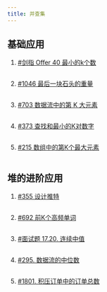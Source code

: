 ```yaml
---
title: 并查集
---
```


## 基础应用

1. [#剑指 Offer 40 最小的k个数](https://leetcode-cn.com/problems/zui-xiao-de-kge-shu-lcof/)

```js
```

2. [#1046 最后一块石头的重量](https://leetcode-cn.com/problems/last-stone-weight/)

```js
```

3. [#703 数据流中的第 K 大元素](https://leetcode-cn.com/problems/kth-largest-element-in-a-stream/)

```js
```

4. [#373 查找和最小的K对数字](https://leetcode-cn.com/problems/find-k-pairs-with-smallest-sums/)

```js
```

5. [#215 数组中的第K个最大元素](https://leetcode-cn.com/problems/kth-largest-element-in-an-array/)

```js
```


## 堆的进阶应用

1. [#355 设计推特](https://leetcode-cn.com/problems/design-twitter/)

```js
```

2. [#692 前K个高频单词](https://leetcode-cn.com/problems/top-k-frequent-words/)

```js
```

3. [#面试题 17.20. 连续中值](https://leetcode-cn.com/problems/continuous-median-lcci/)

```js
```

4. [#295. 数据流的中位数](https://leetcode-cn.com/problems/find-median-from-data-stream/)

```js
```

5. [#1801. 积压订单中的订单总数](https://leetcode-cn.com/problems/number-of-orders-in-the-backlog/)

```js
```
